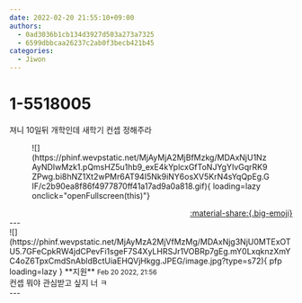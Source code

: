 ```yaml
---
date: 2022-02-20 21:55:10+09:00
authors:
  - 0ad3036b1cb134d3927d503a273a7325
  - 6599dbbcaa26237c2ab0f3becb421b45
categories:
  - Jiwon
---
```


# 1-5518005

<div class="post-container" markdown="1">
<div class="content-container md-sidebar__scrollwrap" markdown="1">

져니 10일뒤 개학인데 새학기 컨셉 정해주라
<figure markdown="1">
![](https://phinf.wevpstatic.net/MjAyMjA2MjBfMzkg/MDAxNjU1NzAyNDIwMzk1.pQmsHZ5u1hb9_exE4kYplcxGfToNJYgYIvGqrRK9ZPwg.bi8hNZ1Xt2wPMr6AT94I5Nk9iNY6osXV5KrN4sYqQpEg.GIF/c2b90ea8f86f4977870ff41a17ad9a0a818.gif){ loading=lazy onclick="openFullscreen(this)"}
</figure>


</div>
</div>

<div style="text-align: right;" markdown="1">
<a href="https://weverse.io/fromis9/fanpost/1-5518005" style="text-align: right;">:material-share:{.big-emoji}</a>
</div>
---

<div class="comments-container md-sidebar__scrollwrap" markdown="1">
<div class="comment" markdown="1">
<div class='id-container' markdown="1">
![](https://phinf.wevpstatic.net/MjAyMzA2MjVfMzMg/MDAxNjg3NjU0MTExOTU5.7GFeCpkRW4jdCPevFi1sgeF7S4XyLHRSJr1VOBRp7gEg.mY0LxqknzXmYC4oZ6TpxCmdSnAbldBctUiaEHQVjHkgg.JPEG/image.jpg?type=s72){ pfp loading=lazy }
**<span class="artist">지원</span>** <small>Feb 20 2022, 21:56</small><br>
</div>
<div class='comment-body' markdown="1">
컨셉 뭐야 관심받고 싶지 너 ㅋ
</div>
</div>
</div>
---
